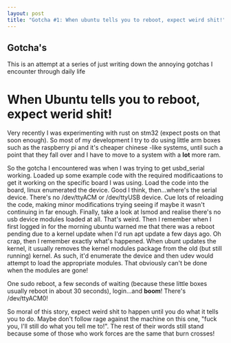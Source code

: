 ```yaml
---
layout: post
title: "Gotcha #1: When ubuntu tells you to reboot, expect weird shit!"
---
```


## Gotcha's
This is an attempt at a series of just writing down the annoying gotchas I encounter through daily life

# When Ubuntu tells you to reboot, expect werid shit!
Very recently I was experimenting with rust on stm32 (expect posts on that soon enough). So most of my development
I try to do using little arm boxes such as the raspberry pi and it's cheaper chinese -like systems, until such a point
that they fall over and I have to move to a system with a **lot** more ram.

So the gotcha I encountered was when I was trying to get usbd_serial working. Loaded up some example code with the
required modificaations to get it working on the specific board I was using. Load the code into the board, linux
enumerated the device. Good I think, then...where's the serial device. There's no /dev/ttyACM or /dev/ttyUSB device.
Cue lots of reloading the code, making minor modifications trying seeing if maybe it wasn't continuing in far enough.
Finally, take a look at lsmod and realise there's no usb device modules loaded at all. That's weird. Then I remember
when I first logged in for the morning ubuntu warned me that there was a reboot pending due to a kernel update when
I'd run apt update a few days ago. Oh crap, then I remember exactly what's happened. When ubunt updates the kernel,
it usually removes the kernel modules package from the old (but still running) kernel. As such, it'd enumerate the 
device and then udev would attempt to load the appropriate modules. That obviously can't be done when the modules are
gone!

One sudo reboot, a few seconds of waiting (because these little boxes usually reboot in about 30 seconds), login...and 
**boom**! There's /dev/ttyACM0!

So moral of this story, expect weird shit to happen until you do what it tells you to do. Maybe don't follow rage 
against the machine on this one, "fuck you, I'll still do what you tell me to!". The rest of their words still stand
because some of those who work forces are the same that burn crosses!

